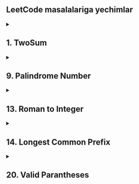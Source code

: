 ## LeetCode masalalariga yechimlar

<details>
  <summary><H2>1. TwoSum</H2></summary>
  https://github.com/wahid-d/leetcode/blob/91bf8801114a8dc633ac7145c00cf5fd3fce6420/TwoSum.cs#L1-L21
</details>

<details>
  <summary><H2>9. Palindrome Number</H2></summary>
  https://github.com/wahid-d/leetcode/blob/1b64384c4de103b383149d495b83fd85568b8ca9/PalindromeNumber.cs#L4-L25
</details>

<details>
  <summary><H2>13. Roman to Integer</H2></summary>
  https://github.com/wahid-d/leetcode/blob/1b64384c4de103b383149d495b83fd85568b8ca9/RomanToInteger.cs#L4-L34
</details>

<details>
  <summary><H2>14. Longest Common Prefix</H2></summary>
  https://github.com/wahid-d/leetcode/blob/1b64384c4de103b383149d495b83fd85568b8ca9/LongestCommonPrefix.cs#L7-L37
</details>

<details>
  <summary><H2>20. Valid Parantheses</H2></summary>
  https://github.com/wahid-d/leetcode/blob/1b64384c4de103b383149d495b83fd85568b8ca9/ValidParenthesis.cs#L1-L26
</details>
